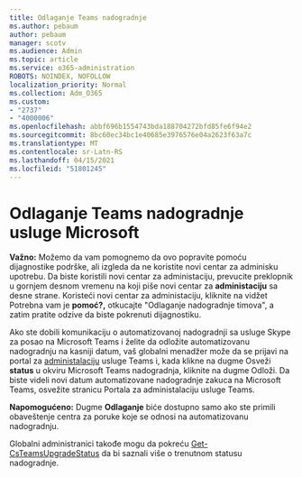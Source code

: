 ```yaml
---
title: Odlaganje Teams nadogradnje
ms.author: pebaum
author: pebaum
manager: scotv
ms.audience: Admin
ms.topic: article
ms.service: o365-administration
ROBOTS: NOINDEX, NOFOLLOW
localization_priority: Normal
ms.collection: Adm_O365
ms.custom:
- "2737"
- "4000006"
ms.openlocfilehash: abbf696b1554743bda188704272bfd85fe6f94e2
ms.sourcegitcommit: 8bc60ec34bc1e40685e3976576e04a2623f63a7c
ms.translationtype: MT
ms.contentlocale: sr-Latn-RS
ms.lasthandoff: 04/15/2021
ms.locfileid: "51801245"
---
```

# <a name="how-to-postpone-the-microsoft-driven-teams-upgrade"></a>Odlaganje Teams nadogradnje usluge Microsoft

**Važno:** Možemo da vam pomognemo da ovo popravite pomoću dijagnostike podrške, ali izgleda da ne koristite novi centar za adminisku upotrebu. Da biste koristili novi centar za administaciju, prevucite preklopnik u gornjem desnom vremenu na koji piše novi centar za **administaciju** sa desne strane. Koristeći novi centar za administaciju, kliknite na vidžet Potrebna vam je **pomoć?,** otkucajte "Odlaganje nadogradnje timova", a zatim pratite odzive da biste pokrenuti dijagnostiku.

Ako ste dobili komunikaciju o automatizovanoj nadogradnji sa usluge Skype za posao na Microsoft Teams i želite da odložite automatizovanu nadogradnju na kasniji datum, vaš globalni menadžer može  da se prijavi na portal za [administalaciju](https://admin.teams.microsoft.com/dashboard) usluge Teams i, kada klikne na dugme Osveži **status** u okviru Microsoft Teams nadogradnja, kliknite na dugme Odloži. Da biste videli novi datum automatizovane nadogradnje zakuca na Microsoft Teams, osvežite stranicu Portala za administalaciju usluge Teams.

**Napomogućeno:** Dugme **Odlaganje** biće dostupno samo ako ste primili obaveštenje centra za poruke koje se odnosi na automatizovanu nadogradnju. 

Globalni administranici takođe mogu da pokreću [Get-CsTeamsUpgradeStatus](https://docs.microsoft.com/powershell/module/skype/get-csteamsupgradestatus?view=skype-ps) da bi saznali više o trenutnom statusu nadogradnje.
